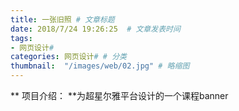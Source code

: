 ```yaml
---
title: 一张旧照 # 文章标题  
date: 2018/7/24 19:26:25  # 文章发表时间
tags:
- 网页设计#
categories: 网页设计# # 分类
thumbnail:  "/images/web/02.jpg" # 略缩图
---
```

** 项目介绍： **为超星尔雅平台设计的一个课程banner

